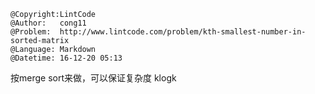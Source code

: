 ```
@Copyright:LintCode
@Author:   cong11
@Problem:  http://www.lintcode.com/problem/kth-smallest-number-in-sorted-matrix
@Language: Markdown
@Datetime: 16-12-20 05:13
```

按merge sort来做，可以保证复杂度 klogk